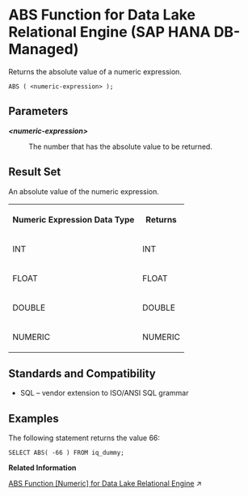 <!-- loio45f984dcb7e440c4b082a7ef7662f923 -->

# ABS Function for Data Lake Relational Engine \(SAP HANA DB-Managed\)

Returns the absolute value of a numeric expression.



```
ABS ( <numeric-expression> );
```



<a name="loio45f984dcb7e440c4b082a7ef7662f923__section_u2t_51l_srb"/>

## Parameters


<dl>
<dt><b>

*<numeric-expression\>*

</b></dt>
<dd>

The number that has the absolute value to be returned.



</dd>
</dl>



<a name="loio45f984dcb7e440c4b082a7ef7662f923__section_cdh_v1l_srb"/>

## Result Set

An absolute value of the numeric expression.


<table>
<tr>
<th valign="top">

Numeric Expression Data Type

</th>
<th valign="top">

Returns

</th>
</tr>
<tr>
<td valign="top">

INT

</td>
<td valign="top">

INT

</td>
</tr>
<tr>
<td valign="top">

FLOAT

</td>
<td valign="top">

FLOAT

</td>
</tr>
<tr>
<td valign="top">

DOUBLE

</td>
<td valign="top">

DOUBLE

</td>
</tr>
<tr>
<td valign="top">

NUMERIC

</td>
<td valign="top">

NUMERIC

</td>
</tr>
</table>



<a name="loio45f984dcb7e440c4b082a7ef7662f923__section_m3y_v1l_srb"/>

## Standards and Compatibility

-   SQL – vendor extension to ISO/ANSI SQL grammar



<a name="loio45f984dcb7e440c4b082a7ef7662f923__section_zs3_w1l_srb"/>

## Examples

The following statement returns the value 66:

```
SELECT ABS( -66 ) FROM iq_dummy;
```

**Related Information**  


[ABS Function \[Numeric\] for Data Lake Relational Engine](https://help.sap.com/viewer/19b3964099384f178ad08f2d348232a9/2024_3_QRC/en-US/a532439384f21015be5cb176f7ecbae4.html "Returns the absolute value of a numeric expression.") :arrow_upper_right:

